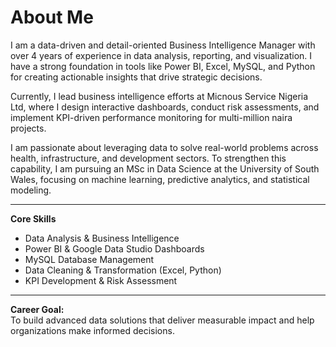 # About Me

I am a data-driven and detail-oriented Business Intelligence Manager with over 4 years of experience in data analysis, reporting, and visualization. I have a strong foundation in tools like Power BI, Excel, MySQL, and Python for creating actionable insights that drive strategic decisions.

Currently, I lead business intelligence efforts at Micnous Service Nigeria Ltd, where I design interactive dashboards, conduct risk assessments, and implement KPI-driven performance monitoring for multi-million naira projects.

I am passionate about leveraging data to solve real-world problems across health, infrastructure, and development sectors. To strengthen this capability, I am pursuing an MSc in Data Science at the University of South Wales, focusing on machine learning, predictive analytics, and statistical modeling.

---

**Core Skills**
- Data Analysis & Business Intelligence
- Power BI & Google Data Studio Dashboards
- MySQL Database Management
- Data Cleaning & Transformation (Excel, Python)
- KPI Development & Risk Assessment

---

**Career Goal:**  
To build advanced data solutions that deliver measurable impact and help organizations make informed decisions.
